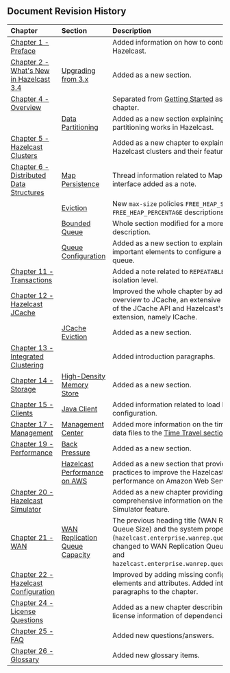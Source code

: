 

## Document Revision History

|Chapter|Section|Description|
|:-------|:-------|:-----------|
|[Chapter 1 - Preface](#preface)||Added information on how to contribute to Hazelcast.|
|[Chapter 2 - What's New in Hazelcast 3.4](#what-s-new-in-hazelcast-3-4)|[Upgrading from 3.x](#upgrading-from-3-x)|Added as a new section.|
|[Chapter 4 - Overview](#overview)||Separated from [Getting Started](#getting-started) as a new chapter.|
||[Data Partitioning](#data-partitioning)|Added as a new section explaining how the partitioning works in Hazelcast.|
|[Chapter 5 - Hazelcast Clusters](#hazelcast-clusters)||Added as a new chapter to explain the Hazelcast clusters and their features.|
|[Chapter 6 - Distributed Data Structures](#distributed-data-structures)|[Map Persistence](#map-persistence)|Thread information related to MapLoader interface added as a note.
||[Eviction](#eviction)|New `max-size` policies `FREE_HEAP_SIZE` and `FREE_HEAP_PERCENTAGE` descriptions added.
||[Bounded Queue](#bounded-queue)|Whole section modified for a more cleaner description.|
||[Queue Configuration](#queue-configuration)|Added as a new section to explain the important elements to configure a distributed queue.|
|[Chapter 11 - Transactions](#transactions)||Added a note related to `REPEATABLE_READ` isolation level.|
|[Chapter 12 - Hazelcast JCache](#hazelcast-jcache)||Improved the whole chapter by adding an overview to JCache, an extensive description of the JCache API and Hazelcast's JCache extension, namely ICache.|
||[JCache Eviction](#jcache-eviction)|Added as a new section.
|[Chapter 13 - Integrated Clustering](#integrated-clustering)||Added introduction paragraphs.|
|[Chapter 14 - Storage](#storage)|[High-Density Memory Store](#high-density-memory-store)|Added as a new section.|
|[Chapter 15 - Clients](#clients)|[Java Client](#java-client)|Added information related to load balancer configuration.|
|[Chapter 17 - Management](#management)|[Management Center](#management-center)|Added more information on the time travel data files to the [Time Travel section](#time-travel).|
|[Chapter 19 - Performance](#performance)|[Back Pressure](#back-pressure)|Added as a new section.|
||[Hazelcast Performance on AWS](#hazelcast-performance-on-aws)|Added as a new section that provides best practices to improve the Hazelcast performance on Amazon Web Service.|
|[Chapter 20 - Hazelcast Simulator](#hazelcast-simulator)||Added as a new chapter providing comprehensive information on the Hazelcast Simulator feature.
|[Chapter 21 - WAN](#wan)|[WAN Replication Queue Capacity](#wan-replication-queue-capacity)|The previous heading title (WAN Replication Queue Size) and the system property name (`hazelcast.enterprise.wanrep.queuesize`) changed to WAN Replication Queue Capacity and `hazelcast.enterprise.wanrep.queue.capacity`.|
|[Chapter 22 - Hazelcast Configuration](#hazelcast-configuration)||Improved by adding missing configuration elements and attributes. Added introduction paragraphs to the chapter.|
|[Chapter 24 - License Questions](#license-questions)||Added as a new chapter describing the license information of dependencies.|
|[Chapter 25 - FAQ](#frequently-asked-questions)||Added new questions/answers.|
|[Chapter 26 - Glossary](#glossary)||Added new glossary items.|






<br> </br>


